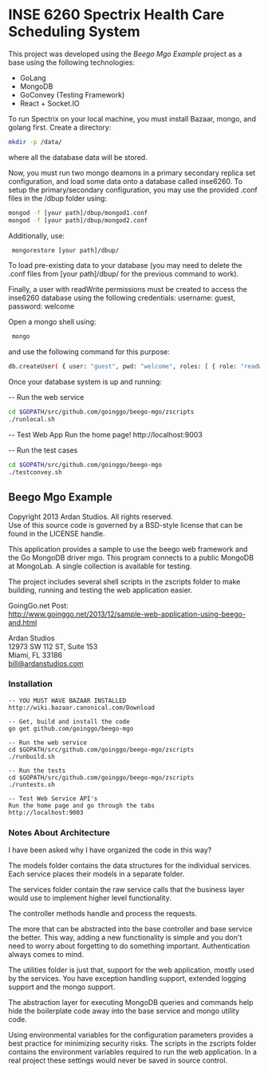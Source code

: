 # INSE 6260 Spectrix Health Care Scheduling System

This project was developed using the *Beego Mgo Example* project as a base using the following technologies:

* GoLang
* MongoDB
* GoConvey (Testing Framework)
* React + Socket.IO

To run Spectrix on your local machine, you must install Bazaar, mongo, and golang first. Create a directory:

```bash
mkdir -p /data/
```

where all the database data will be stored.

Now, you must run two mongo deamons in a primary secondary replica set configuration, and load some data onto a database called inse6260. To setup the primary/secondary configuration, you may use the provided .conf files in the /dbup folder using:

```bash
mongod -f [your path]/dbup/mongod1.conf
mongod -f [your path]/dbup/mongod2.conf
```

Additionally, use:

```bash
 mongorestore [your path]/dbup/
```

To load pre-existing data to your database  (you may need to delete the .conf files from [your path]/dbup/ for the previous command to work).

Finally, a user with readWrite permissions must be created to access the inse6260 database using the following credentials: username: guest, password: welcome

Open a mongo shell using:

```bash
 mongo
```

and use the following command for this purpose:

```bash
db.createUser( { user: "guest", pwd: "welcome", roles: [ { role: "readWrite", db: "inse6260" } ] } )
```

Once your database system is up and running:


-- Run the web service
```bash
cd $GOPATH/src/github.com/goinggo/beego-mgo/zscripts
./runlocal.sh
```

-- Test Web App
Run the home page!
	http://localhost:9003

-- Run the test cases
```bash
cd $GOPATH/src/github.com/goinggo/beego-mgo
./testconvey.sh
```


## Beego Mgo Example

Copyright 2013 Ardan Studios. All rights reserved.  
Use of this source code is governed by a BSD-style license that can be found in the LICENSE handle.

This application provides a sample to use the beego web framework and the Go MongoDB driver mgo. This program connects to a public MongoDB at MongoLab. A single collection is available for testing.

The project includes several shell scripts in the zscripts folder to make building, running and testing the web application easier.

GoingGo.net Post:  
http://www.goinggo.net/2013/12/sample-web-application-using-beego-and.html

Ardan Studios  
12973 SW 112 ST, Suite 153  
Miami, FL 33186  
bill@ardanstudios.com

### Installation

	-- YOU MUST HAVE BAZAAR INSTALLED
	http://wiki.bazaar.canonical.com/Download

	-- Get, build and install the code
	go get github.com/goinggo/beego-mgo

	-- Run the web service
	cd $GOPATH/src/github.com/goinggo/beego-mgo/zscripts
	./runbuild.sh

	-- Run the tests
	cd $GOPATH/src/github.com/goinggo/beego-mgo/zscripts
	./runtests.sh

	-- Test Web Service API's
	Run the home page and go through the tabs
	http://localhost:9003

### Notes About Architecture

I have been asked why I have organized the code in this way?

The models folder contains the data structures for the individual services. Each service places their models in a separate folder.

The services folder contain the raw service calls that the business layer would use to implement higher level functionality.

The controller methods handle and process the requests.

The more that can be abstracted into the base controller and base service the better. This way, adding a new functionality is simple and you don't need to worry about forgetting to do something important. Authentication always comes to mind.

The utilities folder is just that, support for the web application, mostly used by the services. You have exception handling support, extended logging support and the mongo support.

The abstraction layer for executing MongoDB queries and commands help hide the boilerplate code away into the base service and mongo utility code.

Using environmental variables for the configuration parameters provides a best practice for minimizing security risks. The scripts in the zscripts folder contains the environment variables required to run the web application. In a real project these settings would never be saved in source control.
